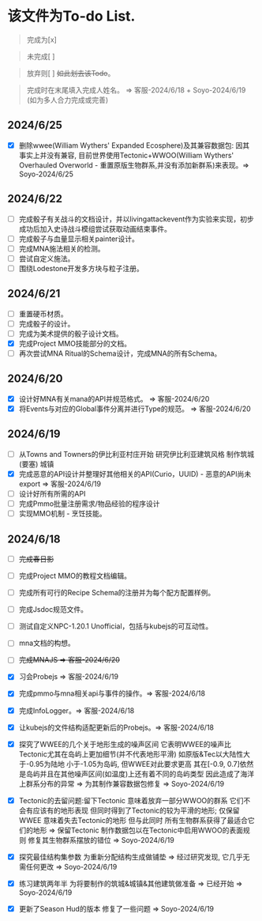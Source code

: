 # 该文件为To-do List.
> 完成为[x]

> 未完成[ ]

> 放弃则[ ] ~~如此划去该Todo~~。

> 完成时在末尾填入完成人姓名。 => 客服-2024/6/18 + Soyo-2024/6/19 (如为多人合力完成或完善)
## 2024/6/25
- [x] 删除wwee(William Wythers' Expanded Ecosphere)及其兼容数据包: 因其事实上并没有兼容, 目前世界使用Tectonic+WWOO(William Wythers' Overhauled Overworld - 重置原版生物群系,并没有添加新群系)来表现。=> Soyo-2024/6/25

## 2024/6/22
- [ ] 完成骰子有关战斗的文档设计，并以livingattackevent作为实验来实现，初步成功后加入史诗战斗模组尝试获取动画结束事件。
- [ ] 完成骰子与血量显示相关painter设计。
- [ ] 完成MNA施法相关的检测。
- [ ] 尝试自定义施法。
- [ ] 围绕Lodestone开发多方块与粒子注册。

## 2024/6/21
- [ ] 重置硬币材质。
- [ ] 完成骰子的设计。
- [ ] 完成为美术提供的骰子设计文档。
- [x] 完成Project MMO技能部分的文档。
- [ ] 再次尝试MNA Ritual的Schema设计，完成MNA的所有Schema。

## 2024/6/20
- [x] 设计好MNA有关mana的API并规范格式。 => 客服-2024/6/20
- [x] 将Events与对应的Global事件分离并进行Type的规范。 => 客服-2024/6/20

## 2024/6/19
- [ ] 从Towns and Towners的伊比利亚村庄开始 研究伊比利亚建筑风格 制作筑城(要塞) 城镇 
- [x] 完成恶意的API设计并整理好其他相关的API(Curio，UUID) - 恶意的API尚未export => 客服-2024/6/19
- [ ] 设计好所有所需的API
- [ ] 完成Pmmo批量注册需求/物品经验的程序设计
- [ ] 实现MMO机制 - 烹饪技能。

## 2024/6/18
- [ ] ~~完成春日影~~
- [ ] 完成Project MMO的教程文档编辑。
- [ ] 完成所有可行的Recipe Schema的注册并为每个配方配置样例。
- [ ] 完成Jsdoc规范文件。
- [ ] 测试自定义NPC-1.20.1 Unofficial，包括与kubejs的可互动性。
- [ ] mna文档的构想。
- [ ] ~~完成MNAJS => 客服-2024/6/20~~
- [x] 习会Probejs => 客服-2024/6/19
- [x] 完成pmmo与mna相关api与事件的操作。=> 客服-2024/6/18
- [x] 完成InfoLogger。=> 客服-2024/6/18
- [x] 让kubejs的文件结构适配更新后的Probejs。=> 客服-2024/6/18

- [x] 探究了WWEE的几个关于地形生成的噪声区间 它表明WWEE的噪声比Tectonic尤其在岛屿上更加细节(并不代表地形平滑) 如原版&Tec以大陆性大于-0.95为陆地 小于-1.05为岛屿, 但WWEE对此要求更高 其在[-0.9, 0.7]依然是岛屿并且在其他噪声区间(如温度)上还有着不同的岛屿类型 因此造成了海洋上群系分布的异常  => 为其制作兼容数据包修复 => Soyo-2024/6/19
- [x] Tectonic的去留问题:留下Tectonic 意味着放弃一部分WWOO的群系 它们不会有应该有的地形表现 但同时得到了Tectonic的较为平滑的地形; 仅保留WWEE 意味着失去Tectonic的地形 但与此同时 所有生物群系获得了最适合它们的地形 => 保留Tectonic 制作数据包以在Tectonic中启用WWOO的表面规则 修复其生物群系摆放的错位 => Soyo-2024/6/19
- [x] 探究最佳结构集参数 为重新分配结构生成做铺垫  => 经过研究发现, 它几乎无需任何更改 => Soyo-2024/6/19
- [x] 练习建筑两年半 为将要制作的筑城&城镇&其他建筑做准备 => 已经开始 => Soyo-2024/6/19
- [x] 更新了Season Hud的版本 修复了一些问题 => Soyo-2024/6/19